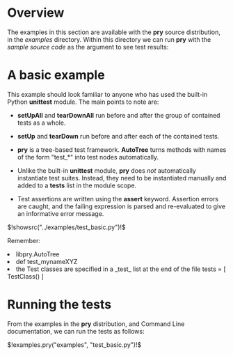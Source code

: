 
Overview
========

The examples in this section are available with the __pry__ source distribution, 
in the _examples_ directory. Within this directory we can run __pry__ with the
_sample source code_ as the argument to see test results:

A basic example
===============

This example should look familiar to anyone who has used the built-in Python
__unittest__ module. The main points to note are:

* __setUpAll__ and __tearDownAll__ run before and after the group of
contained tests as a whole.

* __setUp__ and __tearDown__ run before and after each of the contained
tests.

* __pry__ is a tree-based test framework. __AutoTree__ turns methods with
names of the form "test_*" into test nodes automatically.

* Unlike the built-in __unittest__ module, __pry__ does _not_ automatically
instantiate test suites. Instead, they need to be instantiated manually and
added to a __tests__ list in the module scope.

* Test assertions are written using the __assert__ keyword.
Assertion errors are caught, and the failing expression is parsed and
re-evaluated to give an informative error message.

<!--(block | syntax("py"))-->
$!showsrc("../examples/test_basic.py")!$
<!--(end)-->

Remember:

<li>libpry.AutoTree</li>
<li>def test_mynameXYZ</li>
<li> the Test classes are specified in a _test_ list at the end of the file
<!--(block | syntax("py"))-->
        tests = [
                TestClass()
        ]
<!--(end)-->
</li>



Running the tests
=================

From the <span>examples</span> in the __pry__ distribution, and
Command Line documentation, we can run the
tests as follows:

$!examples.pry("examples", "test_basic.py")!$

